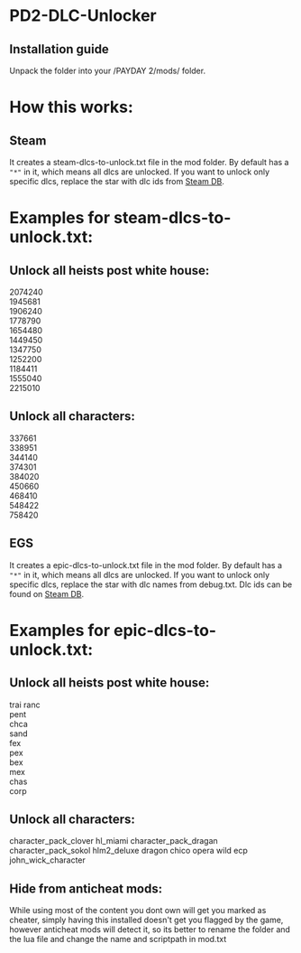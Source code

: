 # PD2-DLC-Unlocker
## Installation guide  
Unpack the folder into your /PAYDAY 2/mods/ folder.

# How this works:

## Steam
It creates a steam-dlcs-to-unlock.txt file in the mod folder. By default has a `"*"` in it, which means all dlcs are unlocked. If you want to unlock only specific dlcs, replace the star with dlc ids from [Steam DB](https://steamdb.info/app/218620/dlc/).

# Examples for steam-dlcs-to-unlock.txt:

## Unlock all heists post white house:

2074240  
1945681  
1906240  
1778790  
1654480  
1449450  
1347750  
1252200  
1184411  
1555040  
2215010  

## Unlock all characters:

337661  
338951  
344140  
374301  
384020  
450660  
468410  
548422  
758420  

## EGS
It creates a epic-dlcs-to-unlock.txt file in the mod folder. By default has a `"*"` in it, which means all dlcs are unlocked. If you want to unlock only specific dlcs, replace the star with dlc names from debug.txt. Dlc ids can be found on [Steam DB](https://steamdb.info/app/218620/dlc/).

# Examples for epic-dlcs-to-unlock.txt:

## Unlock all heists post white house:

trai
ranc  
pent  
chca  
sand  
fex  
pex  
bex  
mex  
chas  
corp  

## Unlock all characters:

character_pack_clover 
hl_miami 
character_pack_dragan 
character_pack_sokol 
hlm2_deluxe 
dragon 
chico 
opera 
wild 
ecp 
john_wick_character 

## Hide from anticheat mods:
While using most of the content you dont own will get you marked as cheater, simply having this installed doesn't get you flagged by the game, however anticheat mods will detect it, so its better to rename the folder and the lua file and change the name and scriptpath in mod.txt
